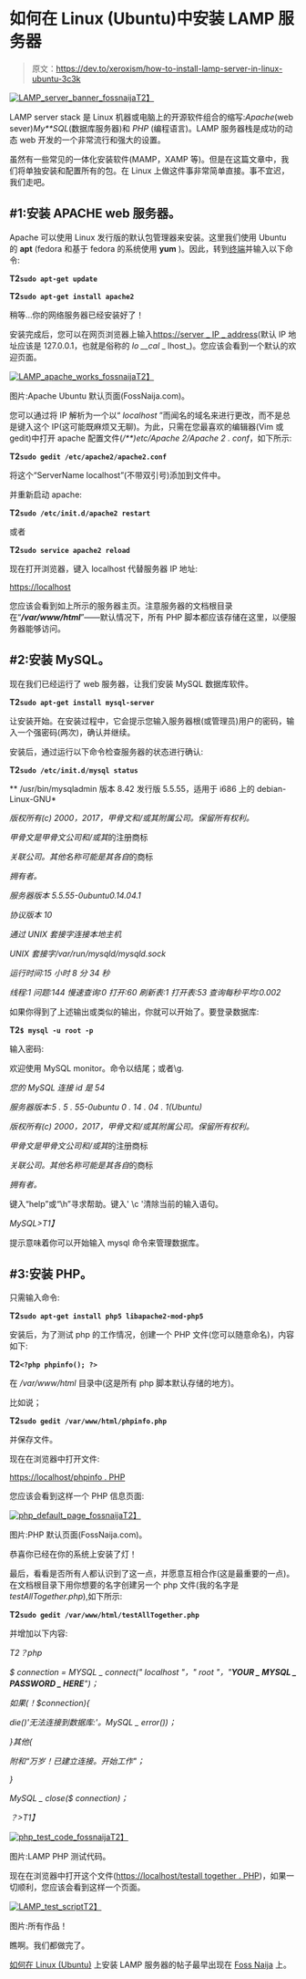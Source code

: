 # 如何在 Linux (Ubuntu)中安装 LAMP 服务器

> 原文：<https://dev.to/xeroxism/how-to-install-lamp-server-in-linux-ubuntu-3c3k>

[![LAMP_server_banner_fossnaija](img/a994bab7fd98be1aba36ae4835fcd50e.png)T2】](https://i1.wp.com/fossnaija.com/wp-content/uploads/2017/07/LAMP-banner.jpg?ssl=1)

LAMP server stack 是 Linux 机器或电脑上的开源软件组合的缩写:*Apache*(web sever)*My**SQL*(数据库服务器)和 *PHP* (编程语言)。LAMP 服务器栈是成功的动态 web 开发的一个非常流行和强大的设置。

虽然有一些常见的一体化安装软件(MAMP，XAMP 等)。但是在这篇文章中，我们将单独安装和配置所有的包。在 Linux 上做这件事非常简单直接。事不宜迟，我们走吧。

## #1:安装 APACHE web 服务器。

Apache 可以使用 Linux 发行版的默认包管理器来安装。这里我们使用 Ubuntu 的 **apt** (fedora 和基于 fedora 的系统使用 **yum** )。因此，转到<u>终端</u>并输入以下命令:

**T2`sudo apt-get update`**

**T2`sudo apt-get install apache2`**

稍等…你的网络服务器已经安装好了！

安装完成后，您可以在网页浏览器上输入[https://server _ IP _ address](https://server_IP_address/)(默认 IP 地址应该是 127.0.0.1，也就是俗称的 *lo __cal* _ lhost_)。您应该会看到一个默认的欢迎页面。

[![LAMP_apache_works_fossnaija](img/2d2da83aba3a98d40e0026bdbfe216d8.png)T2】](https://i1.wp.com/fossnaija.com/wp-content/uploads/2017/07/apache-works.png?ssl=1)

图片:Apache Ubuntu 默认页面(FossNaija.com)。

您可以通过将 IP 解析为一个以“ *localhost* ”而闻名的域名来进行更改，而不是总是键入这个 IP(这可能既麻烦又无聊)。为此，只需在您最喜欢的编辑器(Vim 或 gedit)中打开 apache 配置文件(*/**)etc/Apache 2/Apache 2 . conf*，如下所示:

**T2`sudo gedit /etc/apache2/apache2.conf`**

将这个“ServerName localhost”(不带双引号)添加到文件中。

并重新启动 apache:

**T2`sudo /etc/init.d/apache2 restart`**

或者

**T2`sudo service apache2 reload`**

现在打开浏览器，键入 localhost 代替服务器 IP 地址:

[https://localhost](https://localhost/)

您应该会看到如上所示的服务器主页。注意服务器的文档根目录在“***/var/www/html***”——默认情况下，所有 PHP 脚本都应该存储在这里，以便服务器能够访问。

## #2:安装 MySQL。

现在我们已经运行了 web 服务器，让我们安装 MySQL 数据库软件。

**T2`sudo apt-get install mysql-server`**

让安装开始。在安装过程中，它会提示您输入服务器根(或管理员)用户的密码，输入一个强密码(两次)，确认并继续。

安装后，通过运行以下命令检查服务器的状态进行确认:

**T2`sudo /etc/init.d/mysql status`**

** /usr/bin/mysqladmin 版本 8.42 发行版 5.5.55，适用于 i686 上的 debian-Linux-GNU*

*版权所有(c) 2000，2017，甲骨文和/或其附属公司。保留所有权利。*

*甲骨文是甲骨文公司和/或其*的注册商标

*关联公司。其他名称可能是其各自*的商标

*拥有者。*

*服务器版本 5.5.55-0ubuntu0.14.04.1*

*协议版本 10*

*通过 UNIX 套接字连接本地主机*

*UNIX 套接字/var/run/mysqld/mysqld.sock*

*运行时间:15 小时 8 分 34 秒*

*线程:1 问题:144 慢速查询:0 打开:60 刷新表:1 打开表:53 查询每秒平均:0.002*

如果你得到了上述输出或类似的输出，你就可以开始了。要登录数据库:

**T2`$ mysql -u root -p`**

输入密码:

欢迎使用 MySQL monitor。命令以结尾；或者\g.

*您的 MySQL 连接 id 是 54*

*服务器版本:5 . 5 . 55-0ubuntu 0 . 14 . 04 . 1(Ubuntu)*

*版权所有(c) 2000，2017，甲骨文和/或其附属公司。保留所有权利。*

*甲骨文是甲骨文公司和/或其*的注册商标

*关联公司。其他名称可能是其各自*的商标

*拥有者。*

键入“help”或“\h”寻求帮助。键入' \c '清除当前的输入语句。

*MySQL>T1】*

提示意味着你可以开始输入 mysql 命令来管理数据库。

## #3:安装 PHP。

只需输入命令:

**T2`sudo apt-get install php5 libapache2-mod-php5`**

安装后，为了测试 php 的工作情况，创建一个 PHP 文件(您可以随意命名)，内容如下:

**T2`<?php phpinfo(); ?>`**

在 */var/www/html* 目录中(这是所有 php 脚本默认存储的地方)。

比如说；

**T2`sudo gedit /var/www/html/phpinfo.php`**

并保存文件。

现在在浏览器中打开文件:

[https://localhost/phpinfo . PHP](https://localhost/phpinfo.php)

您应该会看到这样一个 PHP 信息页面:

[![php_default_page_fossnaija](img/96b5972d76e8c570cd46bb856a51f0ce.png)T2】](https://i0.wp.com/fossnaija.com/wp-content/uploads/2017/07/php-works.png?ssl=1)

图片:PHP 默认页面(FossNaija.com)。

恭喜你已经在你的系统上安装了灯！

最后，看看是否所有人都认识到了这一点，并愿意互相合作(这是最重要的一点)。在文档根目录下用你想要的名字创建另一个 php 文件(我的名字是*testAllTogether.php*),如下所示:

**T2`sudo gedit /var/www/html/testAllTogether.php`**

并增加以下内容:

*T2？php*

*$ connection = MYSQL _ connect(" localhost "，" root "，"**YOUR _ MYSQL _ PASSWORD _ HERE**")；*

*如果(！$connection){*

*die()'无法连接到数据库:'。MySQL _ error())；*

*}其他{*

*附和“万岁！已建立连接。开始工作"；*

*}*

*MySQL _ close($ connection)；*

*？>T1】*

[![php_test_code_fossnaija](img/7bedbffeba2f266e6ea7c5d2d317477f.png)T2】](https://i0.wp.com/fossnaija.com/wp-content/uploads/2017/07/php-code.png?ssl=1)

图片:LAMP PHP 测试代码。

现在在浏览器中打开这个文件([https://localhost/testall together . PHP](https://localhost/testAllTogether.php))，如果一切顺利，您应该会看到这样一个页面。

[![LAMP_test_script](img/a74508f9a40aaf84e2ba6c6a98d8cfc5.png)T2】](https://i1.wp.com/fossnaija.com/wp-content/uploads/2017/07/all-works.png?ssl=1)

图片:所有作品！

瞧啊。我们都做完了。

[如何在 Linux (Ubuntu)](https://fossnaija.com/install-lamp-server-linux-ubuntu/) 上安装 LAMP 服务器的帖子最早出现在 [Foss Naija](https://fossnaija.com) 上。